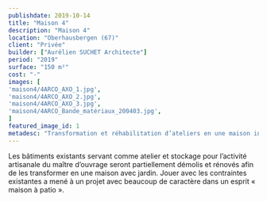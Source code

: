 ```yaml
---
publishdate: 2019-10-14
title: "Maison 4"
description: "Maison 4"
location: "Oberhausbergen (67)"
client: "Privée"
builder: ["Aurélien SUCHET Architecte"]
period: "2019"
surface: "150 m²"
cost: "-"
images: [
'maison4/4ARCO_AXO_1.jpg',
'maison4/4ARCO_AXO_2.jpg',
'maison4/4ARCO_AXO_3.jpg',
'maison4/4ARCO_Bande_matériaux_200403.jpg',
]
featured_image_id: 1
metadesc: "Transformation et réhabilitation d’ateliers en une maison individuelle située à Oberhausbergen."
---
```

Les bâtiments existants servant comme atelier et stockage pour l’activité artisanale du maître d’ouvrage seront partiellement démolis et rénovés afin de les transformer en une maison avec jardin. Jouer avec les contraintes existantes a mené à un projet avec beaucoup de caractère dans un esprit « maison à patio ».
